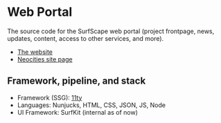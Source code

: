 # Web Portal

The source code for the SurfScape web portal (project frontpage, news, updates, content, access to other services, and more).

- [The website](https://surfscape.neocities.org)
- [Neocities site page](https://neocities.org/site/surfscape)

## Framework, pipeline, and stack

- Framework (SSG): [11ty](https://www.11ty.dev/)
- Languages: Nunjucks, HTML, CSS, JSON, JS, Node
- UI Framework: SurfKit (internal as of now)
